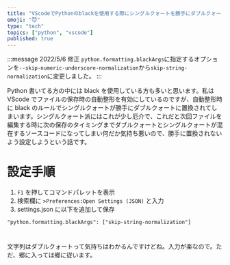 ```yaml
---
title: "VScodeでPythonのblackを使用する際にシングルクォートを勝手にダブルクォートに置換しないようにする方法"
emoji: "😈"
type: "tech"
topics: ["python", "vscode"]
published: true
---
```


:::message
2022/5/6 修正
`python.formatting.blackArgs`に指定するオプションを`--skip-numeric-underscore-normalization`から`skip-string-normalization`に変更しました。
:::

Python 書いてる方の中には black を使用している方も多いと思います。私は VScode でファイルの保存時の自動整形を有効にしているのですが、自動整形時に black のルールでシングルクォートが勝手にダブルクォートに置換されてしまいます。シングルクォート派にはこれが少し厄介で、これだと次回ファイルを編集する時に次の保存のタイミングまでダブルクォートとシングルクォートが混在するソースコードになってしまい何だか気持ち悪いので、勝手に置換されないよう設定しようという話です。
# 設定手順
1. `F1` を押してコマンドパレットを表示
2. 検索欄に `>Preferences:Open Settings (JSON)` と入力
3. settings.json に以下を追加して保存
```
"python.formatting.blackArgs": ["skip-string-normalization"]
```
#
文字列はダブルクォートって気持ちはわかるんですけどね。入力が楽なので。ただ、郷に入っては郷に従います。
